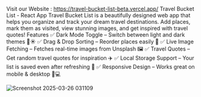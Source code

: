 Visit our Website : https://travel-bucket-list-beta.vercel.app/
Travel Bucket List - React App
Travel Bucket List is a beautifully designed web app that helps you organize and track your dream travel destinations. Add places, mark them as visited, view stunning images, and get inspired with travel quotes!
Features
✅ Dark Mode Toggle – Switch between light and dark themes 🌙☀️
✅ Drag & Drop Sorting – Reorder places easily 🔀
✅ Live Image Fetching – Fetches real-time images from Unsplash 🖼️
✅ Travel Quotes – Get random travel quotes for inspiration ✈️
✅ Local Storage Support – Your list is saved even after refreshing 💾
✅ Responsive Design – Works great on mobile & desktop 📱💻

![Screenshot 2025-03-26 031109](https://github.com/user-attachments/assets/0e4d7da5-36c6-4430-96d4-fb3dd53dcf7f)
